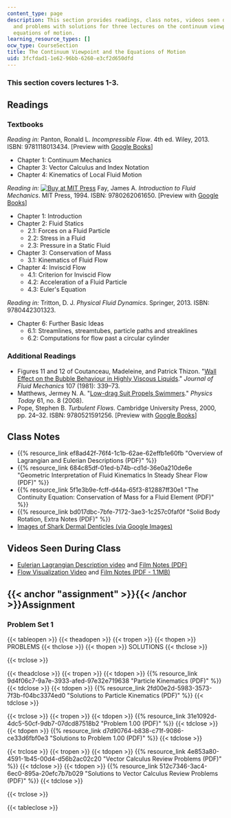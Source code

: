 ```yaml
---
content_type: page
description: This section provides readings, class notes, videos seen during class,
  and problems with solutions for three lectures on the continuum viewpoint and the
  equations of motion.
learning_resource_types: []
ocw_type: CourseSection
title: The Continuum Viewpoint and the Equations of Motion
uid: 3fcfdad1-1e62-96bb-6260-e3cf2d650dfd
---
```


### This section covers lectures 1-3.

Readings
--------

### Textbooks

_Reading in:_ Panton, Ronald L. _Incompressible Flow_. 4th ed. Wiley, 2013. ISBN: 9781118013434. \[Preview with [Google Books](http://books.google.com/books?id=sa4eAAAAQBAJ&pg=PAfrontcover)\]

*   Chapter 1: Continuum Mechanics
*   Chapter 3: Vector Calculus and Index Notation
*   Chapter 4: Kinematics of Local Fluid Motion

_Reading in:_ [![Buy at MIT 
Press](/images/mp_logo.gif)](https://mitpress.mit.edu/9780262061650) Fay, James A. _Introduction to Fluid Mechanics_. MIT Press, 1994. ISBN: 9780262061650. \[Preview with [Google Books](http://books.google.com/books?id=XGVpue4954wC&pg=PAfrontcover)\]

*   Chapter 1: Introduction
*   Chapter 2: Fluid Statics
    *   2.1: Forces on a Fluid Particle
    *   2.2: Stress in a Fluid
    *   2.3: Pressure in a Static Fluid
*   Chapter 3: Conservation of Mass
    *   3.1: Kinematics of Fluid Flow
*   Chapter 4: Inviscid Flow
    *   4.1: Criterion for Inviscid Flow
    *   4.2: Acceleration of a Fluid Particle
    *   4.3: Euler's Equation

_Reading in:_ Tritton, D. J. _Physical Fluid Dynamics_. Springer, 2013. ISBN: 9780442301323.

*   Chapter 6: Further Basic Ideas
    *   6.1: Streamlines, streamtubes, particle paths and streaklines
    *   6.2: Computations for flow past a circular cylinder

### Additional Readings

*   Figures 11 and 12 of Coutanceau, Madeleine, and Patrick Thizon. "[Wall Effect on the Bubble Behaviour in Highly Viscous Liquids](http://dx.doi.org/10.1017/S0022112081001808)." _Journal of Fluid Mechanics_ 107 (1981): 339–73.
*   Matthews, Jermey N. A. "[Low-drag Suit Propels Swimmers](http://dx.doi.org/10.1063/1.2970208)." _Physics Today_ 61, no. 8 (2008).
*   Pope, Stephen B. _Turbulent Flows_. Cambridge University Press, 2000, pp. 24–32. ISBN: 9780521591256. \[Preview with [Google Books](http://books.google.com/books?id=HZsTw9SMx-0C&pg=PA24=onepage)\]

Class Notes
-----------

*   {{% resource_link ef8ad42f-76f4-1c1b-62ae-62effb1e60fb "Overview of Lagrangian and Eulerian Descriptions (PDF)" %}}
*   {{% resource_link 684c85df-01ed-b74b-cd1d-36e0a210de6e "Geometric Interpretation of Fluid Kinematics In Steady Shear Flow (PDF)" %}}
*   {{% resource_link 5f1e3b9e-fcff-d44a-65f3-812887ff30e1 "The Continuity Equation: Conservation of Mass for a Fluid Element (PDF)" %}}
*   {{% resource_link bd017dbc-7bfe-7172-3ae3-1c257c0faf0f "Solid Body Rotation, Extra Notes (PDF)" %}}
*   [Images of Shark Dermal Denticles (via Google Images)](https://www.google.com/search?client=safari&rls=en&q=shark+denticles&ie=UTF&tbm=isch&gws_rd=ssl)

Videos Seen During Class
------------------------

*   [Eulerian Lagrangian Description video](https://youtu.be/mdN8OOkx2ko) and [Film Notes (PDF)](http://web.mit.edu/hml/ncfmf/01ELDFM.pdf)
*   [Flow Visualization Video](https://youtu.be/nuQyKGuXJOs) and [Film Notes (PDF - 1.1MB)](http://web.mit.edu/hml/ncfmf/05FV.pdf)

{{< anchor "assignment" >}}{{< /anchor >}}Assignment
----------------------------------------------------

### Problem Set 1

{{< tableopen >}}
{{< theadopen >}}
{{< tropen >}}
{{< thopen >}}
PROBLEMS
{{< thclose >}}
{{< thopen >}}
SOLUTIONS
{{< thclose >}}

{{< trclose >}}

{{< theadclose >}}
{{< tropen >}}
{{< tdopen >}}
{{% resource_link 9d4f06c7-9a7e-3933-afed-97e32e719638 "Particle Kinematics (PDF)" %}}
{{< tdclose >}}
{{< tdopen >}}
{{% resource_link 2fd00e2d-5983-3573-7f3b-f04bc3374ed0 "Solutions to Particle Kinematics (PDF)" %}}
{{< tdclose >}}

{{< trclose >}}
{{< tropen >}}
{{< tdopen >}}
{{% resource_link 31e1092d-4dc5-50cf-9db7-07dcd87518b2 "Problem 1.00 (PDF)" %}}
{{< tdclose >}}
{{< tdopen >}}
{{% resource_link d7d90764-b838-c71f-9086-ce33d6fbf0e3 "Solutions to Problem 1.00 (PDF)" %}}
{{< tdclose >}}

{{< trclose >}}
{{< tropen >}}
{{< tdopen >}}
{{% resource_link 4e853a80-4591-1b45-00d4-d56b2ac02c20 "Vector Calculus Review Problems (PDF)" %}}
{{< tdclose >}}
{{< tdopen >}}
{{% resource_link 512c7346-3ac4-6ec0-895a-20efc7b7b029 "Solutions to Vector Calculus Review Problems (PDF)" %}}
{{< tdclose >}}

{{< trclose >}}

{{< tableclose >}}